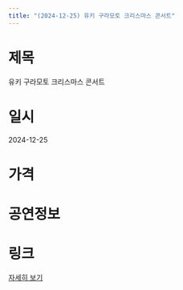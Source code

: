 ```yaml
---
title: "(2024-12-25) 유키 구라모토 크리스마스 콘서트"
---
```


# 제목
유키 구라모토 크리스마스 콘서트

# 일시
2024-12-25

# 가격


# 공연정보
  
  


# 링크
[자세히 보기](https://www.sac.or.kr/site/main/show/show_view?SN=62001 "https://www.sac.or.kr/site/main/show/show_view?SN=62001")
